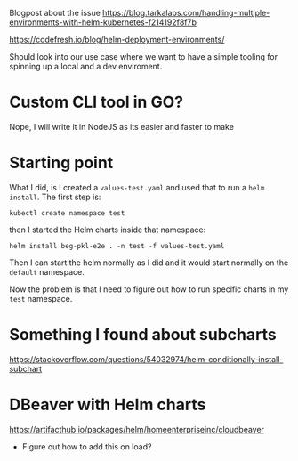 
Blogpost about the issue
https://blog.tarkalabs.com/handling-multiple-environments-with-helm-kubernetes-f214192f8f7b 

https://codefresh.io/blog/helm-deployment-environments/ 

Should look into our use case where we want to have a simple tooling for spinning up a local and a dev enviroment. 

# Custom CLI tool in GO? 

Nope, I will write it in NodeJS as its easier and faster to make 

# Starting point

What I did, is I created a `values-test.yaml` and used that to run a `helm install`. The first step is:

`kubectl create namespace test`

then I started the Helm charts inside that namespace: 

`helm install beg-pkl-e2e . -n test -f values-test.yaml`

Then I can start the helm normally as I did and it would start normally on the `default` namespace. 

Now the problem is that I need to figure out how to run specific charts in my `test` namespace. 

# Something I found about subcharts

https://stackoverflow.com/questions/54032974/helm-conditionally-install-subchart


# DBeaver with Helm charts

https://artifacthub.io/packages/helm/homeenterpriseinc/cloudbeaver 

- Figure out how to add this on load?

